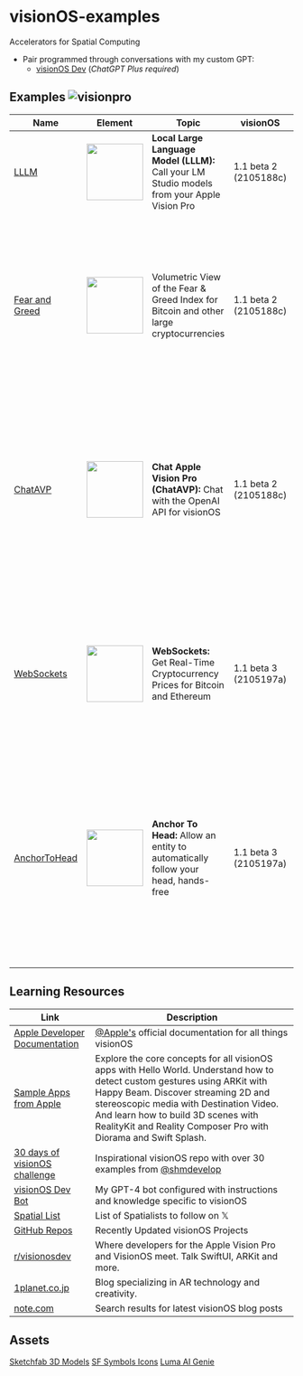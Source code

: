 # visionOS-examples
Accelerators for Spatial Computing
* Pair programmed through conversations with my custom GPT:  
  * [visionOS Dev](https://chat.openai.com/g/g-GbfBtRzZo-visionos-dev) (_*ChatGPT Plus required*_)
 
## Examples ![visionpro](https://github.com/IvanCampos/visionOS-examples/assets/872137/07a55a0d-d11e-4c39-a3b0-0a7bf6682808)
| Name | Element | Topic | visionOS | Preview |
|----------|----------|----------|----------|----------|
| [LLLM](https://github.com/IvanCampos/visionOS-examples/tree/main/LLLM) | <img src="https://github.com/IvanCampos/visionOS-examples/assets/872137/2fe161eb-b95e-4733-af9d-d08a7ba1b0b2" width="100" /> | **Local Large Language Model (LLLM):** Call your LM Studio models from your Apple Vision Pro | 1.1 beta 2 (2105188c) | [![output-small](https://github.com/IvanCampos/visionOS-examples/assets/872137/617e4048-664a-453a-a00f-be95ab043552)](https://github.com/IvanCampos/visionOS-examples/tree/main/LLLM)
| [Fear and Greed](https://github.com/IvanCampos/visionOS-examples/tree/main/FearAndGreed) | <img src="https://github.com/IvanCampos/visionOS-examples/assets/872137/92102a87-18c8-46e3-89ef-e37c575cbe4f" width="100" /> | Volumetric View of the Fear & Greed Index for Bitcoin and other large cryptocurrencies | 1.1 beta 2 (2105188c) | <img src="https://github.com/IvanCampos/visionOS-examples/assets/872137/9162ddd7-1ccb-4eae-ae5b-3b880caa10f9" width="320" alt="fng"> |
| [ChatAVP](https://github.com/IvanCampos/visionOS-examples/tree/main/ChatAVP) | <img src="https://github.com/IvanCampos/visionOS-examples/assets/872137/2fe161eb-b95e-4733-af9d-d08a7ba1b0b2" width="100" /> | **Chat Apple Vision Pro (ChatAVP):** Chat with the OpenAI API for visionOS | 1.1 beta 2 (2105188c) | <img src="https://github.com/IvanCampos/visionOS-examples/assets/872137/24d13556-48dd-44d9-93fc-662aa82d351e" width="320" alt="chatAVP"> |
| [WebSockets](https://github.com/IvanCampos/visionOS-examples/tree/main/WebSockets) | <img src="https://github.com/IvanCampos/visionOS-examples/assets/872137/2fe161eb-b95e-4733-af9d-d08a7ba1b0b2" width="100" /> | **WebSockets:** Get Real-Time Cryptocurrency Prices for Bitcoin and Ethereum | 1.1 beta 3 (2105197a) | <img src="https://github.com/IvanCampos/visionOS-examples/assets/872137/003b9912-fe7a-4428-9db8-41bd2936ca42" width="320" alt="webSockets">  |
| [AnchorToHead](https://github.com/IvanCampos/visionOS-examples/tree/main/AnchorToHead) | <img src="https://github.com/IvanCampos/visionOS-examples/assets/872137/5b464b9e-d1b5-4b3f-ac82-326e725b2dbe" width="100" /> | **Anchor To Head:** Allow an entity to automatically follow your head, hands-free | 1.1 beta 3 (2105197a) | <img src="https://github.com/IvanCampos/visionOS-examples/assets/872137/b48655fb-fc6a-41e0-8c0d-e139133f6fe6" width="320" alt="anchorToHead"> |
|  |  |  |  |  |
|  |  |  |  |  |
|  |  |  |  |  |
|  |  |  |  |  |
|  |  |  |  |  |

## Learning Resources
| Link | Description |
|----------|----------|
| [Apple Developer Documentation](https://developer.apple.com/visionos/learn/) | [@Apple's](https://github.com/apple) official documentation for all things visionOS |
| [Sample Apps from Apple](https://developer.apple.com/documentation/visionos#Dive-into-featured-sample-apps) | Explore the core concepts for all visionOS apps with Hello World. Understand how to detect custom gestures using ARKit with Happy Beam. Discover streaming 2D and stereoscopic media with Destination Video. And learn how to build 3D scenes with RealityKit and Reality Composer Pro with Diorama and Swift Splash. |
| [30 days of visionOS challenge](https://github.com/satoshi0212/visionOS_30Days) | Inspirational visionOS repo with over 30 examples from [@shmdevelop](https://github.com/satoshi0212)|
| [visionOS Dev Bot](https://chat.openai.com/g/g-GbfBtRzZo-visionos-dev) | My GPT-4 bot configured with instructions and knowledge specific to visionOS |
| [Spatial List](https://twitter.com/i/lists/1749207474983354875) | List of Spatialists to follow on 𝕏 |
| [GitHub Repos](https://github.com/topics/visionos?o=desc&s=updated) | Recently Updated visionOS Projects |
| [r/visionosdev](https://www.reddit.com/r/visionosdev/) | Where developers for the Apple Vision Pro and VisionOS meet. Talk SwiftUI, ARKit and more. |
| [1planet.co.jp](https://1planet.co.jp/tech-blog/category/applevisionpro) | Blog specializing in AR technology and creativity. |
| [note.com](https://note.com/search?context=note&q=visionOS&sort=new) | Search results for latest visionOS blog posts |

## Assets
[Sketchfab 3D Models](https://sketchfab.com/search?features=downloadable&licenses=322a749bcfa841b29dff1e8a1bb74b0b&licenses=b9ddc40b93e34cdca1fc152f39b9f375&licenses=72360ff1740d419791934298b8b6d270&licenses=bbfe3f7dbcdd4122b966b85b9786a989&licenses=2628dbe5140a4e9592126c8df566c0b7&licenses=34b725081a6a4184957efaec2cb84ed3&licenses=7c23a1ba438d4306920229c12afcb5f9&licenses=72eb2b1960364637901eacce19283624&sort_by=-likeCount&type=models)
[SF Symbols Icons](https://developer.apple.com/sf-symbols/)
[Luma AI Genie](https://lumalabs.ai/genie?view=create)
